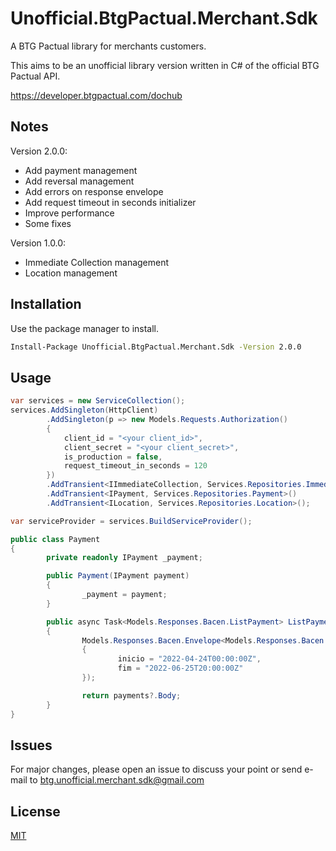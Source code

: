 # Unofficial.BtgPactual.Merchant.Sdk 

A BTG Pactual library for merchants customers.

This aims to be an unofficial library version written in C# of the official BTG Pactual API.

https://developer.btgpactual.com/dochub

## Notes
Version 2.0.0:

- Add payment management
- Add reversal management
- Add errors on response envelope
- Add request timeout in seconds initializer
- Improve performance
- Some fixes

Version 1.0.0:

- Immediate Collection management
- Location management

## Installation

Use the package manager to install.

```bash
Install-Package Unofficial.BtgPactual.Merchant.Sdk -Version 2.0.0
```

## Usage

```C#
var services = new ServiceCollection();
services.AddSingleton(HttpClient)
        .AddSingleton(p => new Models.Requests.Authorization() 
        { 
            client_id = "<your client_id>", 
            client_secret = "<your client_secret>",
            is_production = false,
            request_timeout_in_seconds = 120
        })
        .AddTransient<IImmediateCollection, Services.Repositories.ImmediateCollection>()
        .AddTransient<IPayment, Services.Repositories.Payment>()
        .AddTransient<ILocation, Services.Repositories.Location>();

var serviceProvider = services.BuildServiceProvider();

```

```C#
public class Payment
{
        private readonly IPayment _payment;

        public Payment(IPayment payment)
        {
                _payment = payment;
        }

        public async Task<Models.Responses.Bacen.ListPayment> ListPayment()
        {
                Models.Responses.Bacen.Envelope<Models.Responses.Bacen.ListPayment> payments = await _payment.ListAsync(new Models.Requests.Bacen.ListPayment()
                {
                        inicio = "2022-04-24T00:00:00Z",
                        fim = "2022-06-25T20:00:00Z"
                });

                return payments?.Body;
        }
}

```

## Issues
For major changes, please open an issue to discuss your point or send e-mail to btg.unofficial.merchant.sdk@gmail.com

## License
[MIT](https://choosealicense.com/licenses/mit/)
